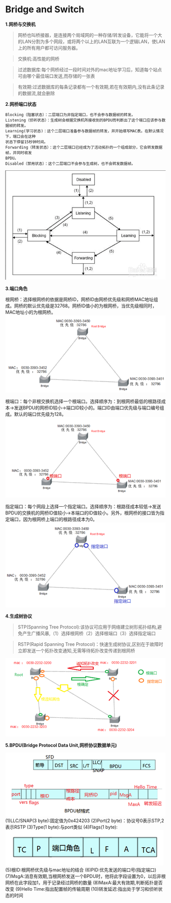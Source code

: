 # Bridge and Switch

**1.网桥与交换机**
 	
>网桥也叫桥接器，是连接两个局域网的一种存储/转发设备，它能将一个大的LAN分割为多个网段，或将两个以上的LAN互联为一个逻辑LAN，使LAN上的所有用户都可访问服务器。

>交换机:高性能的网桥

>过滤数据库:每个网桥经过一段时间对外的mac地址学习后，知道每个站点可由哪个最佳端口发送,而存储的一张表

>有效期:过滤数据库的每条记录都有一个有效期,若在有效期内,没有此条记录的数据流,就会删除

**2.网桥端口状态**

```
Blocking（阻塞状态）：二层端口为非指定端口，也不会参与数据帧的转发。
Listening（侦听状态）：生成树会根据交换机所接收到的BPDU而判断出了这个端口应该参与数据帧的转发。
Learning(学习状态)：这个二层端口准备参与数据帧的转发，并开始填写MAC表。在默认情况下，端口会在这种
状态下停留15秒钟时间。
Forwarding（转发状态）：这个二层端口已经成为了活动拓扑的一个组成部分，它会转发数据帧，并同时收发
BPDU。
Disabled（禁用状态）：这个二层端口不会参与生成树，也不会转发数据帧。
```
![](../images/18.png)


**3.端口角色**

根网桥：选择根网桥的依据是网桥ID，网桥ID由网桥优先级和网桥MAC地址组成。网桥的默认优先级是32768。网桥ID值小的为根网桥，当优先级相同时，MAC地址小的为根网桥。
![](../images/19.png)


根端口：每个非根交换机选择一个根端口。选择顺序为：到根网桥最低的根路径成本→发送BPDU的网桥ID较小→端口ID较小的。端口ID由端口优先级与端口编号组成。默认的端口优先级为128。
![](../images/20.png)


指定端口：每个网段上选择一个指定端口。选择顺序为：根路径成本较低→发送BPDU的交换机的网桥ID值较小→本端口的ID值较小。另外，根网桥的接口皆为指定端口，因为根网桥上端口的根路径成本为0。
![](../images/21.png)


**4.生成树协议**

>STP(Spanning Tree Protocol):该协议可应用于网络建立树形拓扑结构,避免产生广播风暴,（1）选择根网桥（2）选择根端口（3）选择指定端口

>RSTP(Rapid Spanning Tree Protocol)：快速生成树协议,区别在于故障时立即发送一个拓扑改变通知,无需等待拓扑改变传递到根网桥

![](../images/22.png)

**5.BPDU(Bridge Protocol Data Unit,网桥协议数据单元)**

![](../images/23.png)
(1)LLC/SNAP(3 byte):固定值为0x424203
(2)Port(2 byte)：协议号0表示STP,2表示RSTP
(3)Type(1 byte):与port类似
(4)Flags(1 byte):
![](../images/24.png)
(5)根ID:根网桥优先级与mac地址的结合
(6)PID:优先发送的端口号(指定端口)
(7)MsgA:消息有效期,当根网桥发送一个BPDU时，他将此字段设置为0，以后非根网桥在此字段加1，用于记录经过网桥的数量
(8)MaxA:最大有效期,判断拓扑是否改变
(9)Hello Time:指出配置帧的传输周期
(10)转发延迟:指出处于学习和侦听状态的时间 